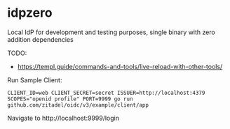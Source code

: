 # idpzero
Local IdP for development and testing purposes, single binary with zero addition dependencies


TODO:
 - https://templ.guide/commands-and-tools/live-reload-with-other-tools/

 Run Sample Client:
 ```
 CLIENT_ID=web CLIENT_SECRET=secret ISSUER=http://localhost:4379 SCOPES="openid profile" PORT=9999 go run github.com/zitadel/oidc/v3/example/client/app
 ```

 Navigate to http://localhost:9999/login
 
